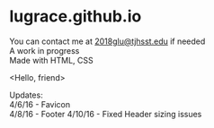 # lugrace.github.io
You can contact me at 2018glu@tjhsst.edu if needed <br>
A work in progress <br>
Made with HTML, CSS <br>

<Hello, friend> <br>
 
 Updates:<br>
 4/6/16 - Favicon <br>
 4/8/16 - Footer
 4/10/16 - Fixed Header sizing issues
